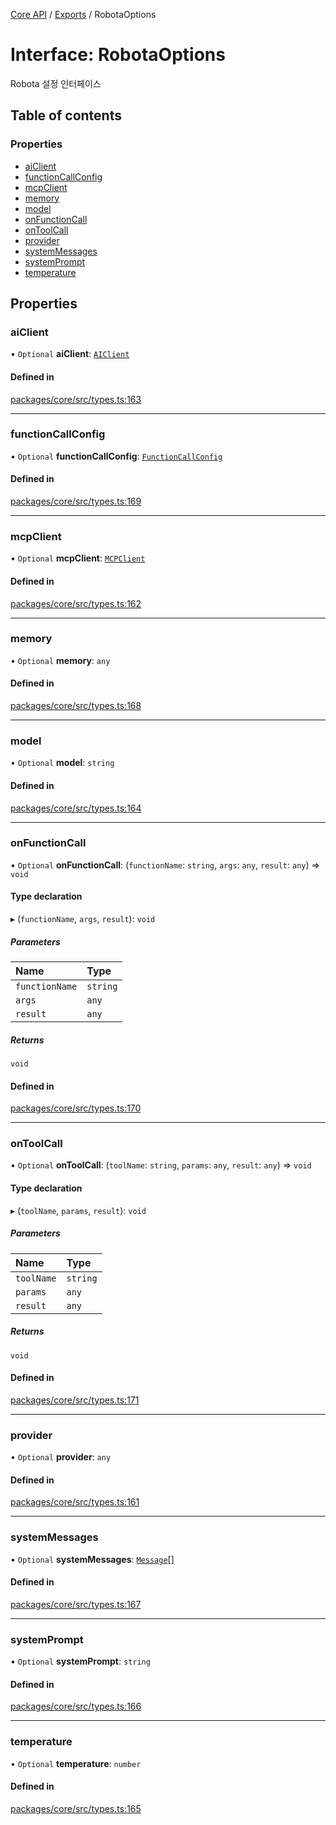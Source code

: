 [Core API](../../) / [Exports](../modules) / RobotaOptions

# Interface: RobotaOptions

Robota 설정 인터페이스

## Table of contents

### Properties

- [aiClient](RobotaOptions#aiclient)
- [functionCallConfig](RobotaOptions#functioncallconfig)
- [mcpClient](RobotaOptions#mcpclient)
- [memory](RobotaOptions#memory)
- [model](RobotaOptions#model)
- [onFunctionCall](RobotaOptions#onfunctioncall)
- [onToolCall](RobotaOptions#ontoolcall)
- [provider](RobotaOptions#provider)
- [systemMessages](RobotaOptions#systemmessages)
- [systemPrompt](RobotaOptions#systemprompt)
- [temperature](RobotaOptions#temperature)

## Properties

### aiClient

• `Optional` **aiClient**: [`AIClient`](AIClient)

#### Defined in

[packages/core/src/types.ts:163](https://github.com/woojubb/robota/blob/1202ed01072674e4ff6307d72c09a57873f8f949/packages/core/src/types.ts#L163)

___

### functionCallConfig

• `Optional` **functionCallConfig**: [`FunctionCallConfig`](FunctionCallConfig)

#### Defined in

[packages/core/src/types.ts:169](https://github.com/woojubb/robota/blob/1202ed01072674e4ff6307d72c09a57873f8f949/packages/core/src/types.ts#L169)

___

### mcpClient

• `Optional` **mcpClient**: [`MCPClient`](MCPClient)

#### Defined in

[packages/core/src/types.ts:162](https://github.com/woojubb/robota/blob/1202ed01072674e4ff6307d72c09a57873f8f949/packages/core/src/types.ts#L162)

___

### memory

• `Optional` **memory**: `any`

#### Defined in

[packages/core/src/types.ts:168](https://github.com/woojubb/robota/blob/1202ed01072674e4ff6307d72c09a57873f8f949/packages/core/src/types.ts#L168)

___

### model

• `Optional` **model**: `string`

#### Defined in

[packages/core/src/types.ts:164](https://github.com/woojubb/robota/blob/1202ed01072674e4ff6307d72c09a57873f8f949/packages/core/src/types.ts#L164)

___

### onFunctionCall

• `Optional` **onFunctionCall**: (`functionName`: `string`, `args`: `any`, `result`: `any`) => `void`

#### Type declaration

▸ (`functionName`, `args`, `result`): `void`

##### Parameters

| Name | Type |
| :------ | :------ |
| `functionName` | `string` |
| `args` | `any` |
| `result` | `any` |

##### Returns

`void`

#### Defined in

[packages/core/src/types.ts:170](https://github.com/woojubb/robota/blob/1202ed01072674e4ff6307d72c09a57873f8f949/packages/core/src/types.ts#L170)

___

### onToolCall

• `Optional` **onToolCall**: (`toolName`: `string`, `params`: `any`, `result`: `any`) => `void`

#### Type declaration

▸ (`toolName`, `params`, `result`): `void`

##### Parameters

| Name | Type |
| :------ | :------ |
| `toolName` | `string` |
| `params` | `any` |
| `result` | `any` |

##### Returns

`void`

#### Defined in

[packages/core/src/types.ts:171](https://github.com/woojubb/robota/blob/1202ed01072674e4ff6307d72c09a57873f8f949/packages/core/src/types.ts#L171)

___

### provider

• `Optional` **provider**: `any`

#### Defined in

[packages/core/src/types.ts:161](https://github.com/woojubb/robota/blob/1202ed01072674e4ff6307d72c09a57873f8f949/packages/core/src/types.ts#L161)

___

### systemMessages

• `Optional` **systemMessages**: [`Message`](Message)[]

#### Defined in

[packages/core/src/types.ts:167](https://github.com/woojubb/robota/blob/1202ed01072674e4ff6307d72c09a57873f8f949/packages/core/src/types.ts#L167)

___

### systemPrompt

• `Optional` **systemPrompt**: `string`

#### Defined in

[packages/core/src/types.ts:166](https://github.com/woojubb/robota/blob/1202ed01072674e4ff6307d72c09a57873f8f949/packages/core/src/types.ts#L166)

___

### temperature

• `Optional` **temperature**: `number`

#### Defined in

[packages/core/src/types.ts:165](https://github.com/woojubb/robota/blob/1202ed01072674e4ff6307d72c09a57873f8f949/packages/core/src/types.ts#L165)
